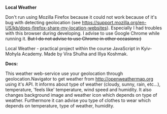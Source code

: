 **Local Weather**

Don't run using Mozilla Firefox because it could not work because of it's bug with 
detecting geolocation (see https://support.mozilla.org/en-US/kb/does-firefox-share-my-location-websites).
Especially I had troubles with this browser during developing. 
I advise to use Google Chrome while running it.
~~But I do not advise to use Chrome in other occasions:)~~

Local Weather - practical project within the course JavaScript in Kyiv-Mohyla Academy.
Made by Vira Shulha and Illya Koshmak.
 
 
**Docs:**

This weather web-service use your geolocation through geolocation.Navigator to get weather from http://openweathermap.org using it's API.
It informs about type of weather (cloudy, sunny, rain, etc...), temperature, 'feels like' temperature, wind speed and humidity.
It also changes background image and weather icon which depends on type of weather. 
Furthermore it can advise you type of clothes to wear which depends on temperature, type of weather, humidity.
